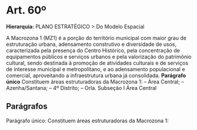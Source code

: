 # Art. 60º

**Hierarquia:** PLANO ESTRATÉGICO > Do Modelo Espacial

A Macrozona 1 (MZ1) é a porção do território municipal com maior grau de estruturação urbana, adensamento construtivo e diversidade de usos, caracterizada pela presença do Centro Histórico, pela concentração de equipamentos públicos e serviços urbanos e pela valorização do patrimônio cultural, sendo destinada à promoção de atividades culturais e de serviços de interesse municipal e metropolitano, e ao adensamento populacional e comercial, aproveitando a infraestrutura urbana já consolidada.
**Parágrafo único** Constituem áreas estruturadoras da Macrozona 1:
– Área Central;
– Azenha/Santana;
– 4º Distrito;
– Orla.
Subseção I Área Central

## Parágrafos
Parágrafo único: Constituem áreas estruturadoras da Macrozona 1:




